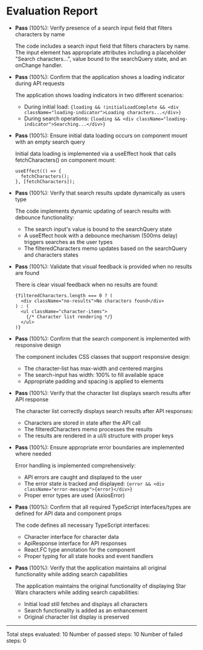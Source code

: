 # Evaluation Report

- **Pass** (100%): Verify presence of a search input field that filters characters by name
  
  The code includes a search input field that filters characters by name. The input element has appropriate attributes including a placeholder "Search characters...", value bound to the searchQuery state, and an onChange handler.

- **Pass** (100%): Confirm that the application shows a loading indicator during API requests
  
  The application shows loading indicators in two different scenarios:
  - During initial load: `{loading && !initialLoadComplete && <div className="loading-indicator">Loading characters...</div>}`
  - During search operations: `{loading && <div className="loading-indicator">Searching...</div>}`

- **Pass** (100%): Ensure initial data loading occurs on component mount with an empty search query
  
  Initial data loading is implemented via a useEffect hook that calls fetchCharacters() on component mount:
  ```tsx
  useEffect(() => {
    fetchCharacters();
  }, [fetchCharacters]);
  ```

- **Pass** (100%): Verify that search results update dynamically as users type
  
  The code implements dynamic updating of search results with debounce functionality:
  - The search input's value is bound to the searchQuery state
  - A useEffect hook with a debounce mechanism (500ms delay) triggers searches as the user types
  - The filteredCharacters memo updates based on the searchQuery and characters states

- **Pass** (100%): Validate that visual feedback is provided when no results are found
  
  There is clear visual feedback when no results are found:
  ```tsx
  {filteredCharacters.length === 0 ? (
    <div className="no-results">No characters found</div>
  ) : (
    <ul className="character-items">
      {/* Character list rendering */}
    </ul>
  )}
  ```

- **Pass** (100%): Confirm that the search component is implemented with responsive design
  
  The component includes CSS classes that support responsive design:
  - The character-list has max-width and centered margins
  - The search-input has width: 100% to fill available space
  - Appropriate padding and spacing is applied to elements

- **Pass** (100%): Verify that the character list displays search results after API response
  
  The character list correctly displays search results after API responses:
  - Characters are stored in state after the API call
  - The filteredCharacters memo processes the results
  - The results are rendered in a ul/li structure with proper keys

- **Pass** (100%): Ensure appropriate error boundaries are implemented where needed
  
  Error handling is implemented comprehensively:
  - API errors are caught and displayed to the user
  - The error state is tracked and displayed: `{error && <div className="error-message">{error}</div>}`
  - Proper error types are used (AxiosError)

- **Pass** (100%): Confirm that all required TypeScript interfaces/types are defined for API data and component props
  
  The code defines all necessary TypeScript interfaces:
  - Character interface for character data
  - ApiResponse interface for API responses
  - React.FC type annotation for the component
  - Proper typing for all state hooks and event handlers

- **Pass** (100%): Verify that the application maintains all original functionality while adding search capabilities
  
  The application maintains the original functionality of displaying Star Wars characters while adding search capabilities:
  - Initial load still fetches and displays all characters
  - Search functionality is added as an enhancement
  - Original character list display is preserved

---

Total steps evaluated: 10
Number of passed steps: 10
Number of failed steps: 0